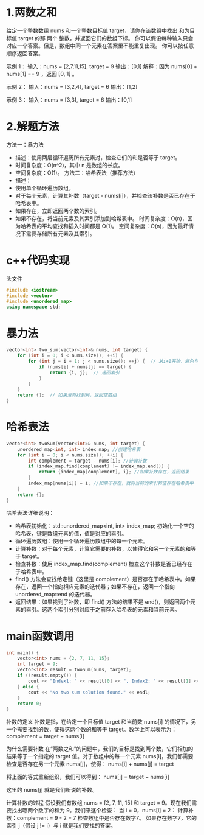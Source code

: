 # 1.两数之和
给定一个整数数组 nums 和一个整数目标值 target，请你在该数组中找出 和为目标值 target  的那 两个 整数，并返回它们的数组下标。
你可以假设每种输入只会对应一个答案。但是，数组中同一个元素在答案里不能重复出现。
你可以按任意顺序返回答案。

示例 1：
输入：nums = [2,7,11,15], target = 9
输出：[0,1]
解释：因为 nums[0] + nums[1] == 9 ，返回 [0, 1] 。

示例 2：
输入：nums = [3,2,4], target = 6
输出：[1,2]

示例 3：
输入：nums = [3,3], target = 6
输出：[0,1]

# 2.解题方法
方法一：暴力法
- 描述：使用两层循环遍历所有元素对，检查它们的和是否等于 target。
- 时间复杂度：O(n^2)，其中 n 是数组的长度。
- 空间复杂度：O(1)。
方法二：哈希表法（推荐方法）
- 描述：
 - 使用单个循环遍历数组。
 - 对于每个元素，计算其补数（target - nums[i]），并检查该补数是否已存在于哈希表中。
 - 如果存在，立即返回两个数的索引。
 - 如果不存在，将当前元素及其索引添加到哈希表中。
时间复杂度：O(n)，因为哈希表的平均查找和插入时间都是 O(1)。
空间复杂度：O(n)，因为最坏情况下需要存储所有元素及其索引。

# c++代码实现
头文件
```CPP
#include <iostream>
#include <vector>
#include <unordered_map>
using namespace std;
```
# 暴力法
```CPP
vector<int> two_sum(vector<int>& nums, int target) {
    for (int i = 0; i < nums.size(); ++i) {
        for (int j = i + 1; j < nums.size(); ++j) {  // 从i+1开始，避免与自身比较
            if (nums[i] + nums[j] == target) {
                return {i, j};  // 返回索引
            }
        }
    }
    return {};  // 如果没有找到解，返回空数组
}
```
# 哈希表法
```CPP
vector<int> twoSum(vector<int>& nums, int target) {
    unordered_map<int, int> index_map; //创建哈希表
    for (int i = 0; i < nums.size(); ++i) {
        int complement = target - nums[i]; //计算补数
        if (index_map.find(complement) != index_map.end()) {
            return {index_map[complement], i}; //如果补数存在，返回结果
        }
        index_map[nums[i]] = i; //如果不存在，就将当前的索引和值存在哈希表中
    }
    return {};
}
```
哈希表法详细说明：
  - 哈希表初始化：std::unordered_map<int, int> index_map; 初始化一个空的哈希表，键是数组元素的值，值是对应的索引。
  - 循环遍历数组：使用一个循环遍历数组中的每一个元素。
  - 计算补数：对于每个元素，计算它需要的补数，以使得它和另一个元素的和等于 target。
  - 检查补数：使用 index_map.find(complement) 检查这个补数是否已经存在于哈希表中。
  - find() 方法会查找给定键（这里是 complement）是否存在于哈希表中。如果存在，返回一个指向相应元素的迭代器；如果不存在，返回一个指向 unordered_map::end 的迭代器。
  - 返回结果：如果找到了补数，即 find() 方法的结果不是 end()，则返回两个元素的索引。这两个索引分别对应于之前存入哈希表的元素和当前元素。

# main函数调用
```CPP
int main() {
    vector<int> nums = {2, 7, 11, 15};
    int target = 9;
    vector<int> result = twoSum(nums, target);
    if (!result.empty()) {
        cout << "Index1: " << result[0] << ", Index2: " << result[1] << endl;
    } else {
        cout << "No two sum solution found." << endl;
    }
    return 0;
}
```
补数的定义
补数是指，在给定一个目标值 target 和当前数 nums[i] 的情况下，另一个需要找到的数，使得这两个数的和等于 target。数学上可以表示为：
complement = target − nums[i]

为什么需要补数
在“两数之和”的问题中，我们的目标是找到两个数，它们相加的结果等于一个指定的 target 值。对于数组中的每一个元素 nums[i]，我们都需要检查是否存在另一个元素 nums[j]，使得：
nums[i] + nums[j] = target

将上面的等式重新组织，我们可以得到：
nums[j] = target − nums[i]

这里的 nums[j] 就是我们所说的补数。

计算补数的过程
假设我们有数组 nums = [2, 7, 11, 15] 和 target = 9。现在我们需要找出哪两个数字的和为 9。我们来逐个检查：
当 i = 0，nums[i] = 2：
计算补数：complement = 9 - 2 = 7
检查数组中是否存在数字7。
如果存在数字7，它的索引 j（假设 j != i）与 i 就是我们要找的答案。
